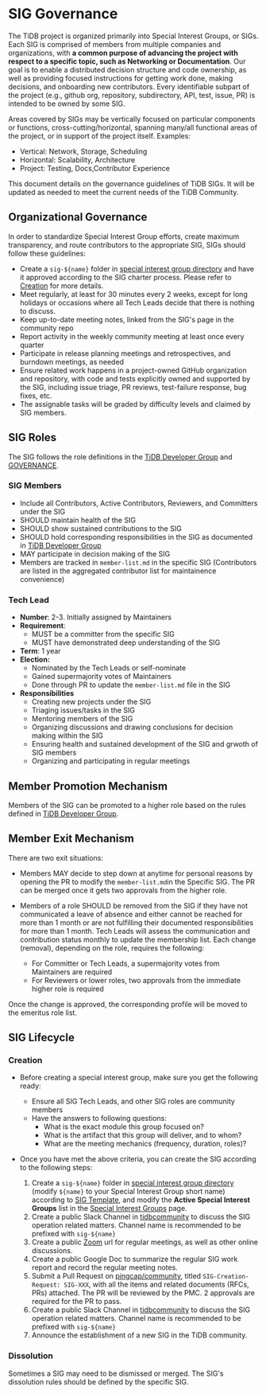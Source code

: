 # SIG Governance

The TiDB project is organized primarily into Special Interest Groups, or SIGs. Each SIG is comprised of members from multiple companies and organizations, with **a common purpose of advancing the project with respect to a specific topic, such as Networking or Documentation**. Our goal is to enable a distributed decision structure and code ownership, as well as providing focused instructions for getting work done, making decisions, and onboarding new contributors. Every identifiable subpart of the project (e.g., github org, repository, subdirectory, API, test, issue, PR) is intended to be owned by some SIG.

Areas covered by SIGs may be vertically focused on particular components or functions, cross-cutting/horizontal, spanning many/all functional areas of the project, or in support of the project itself. Examples:

- Vertical: Network, Storage, Scheduling
- Horizontal: Scalability, Architecture
- Project: Testing, Docs,Contributor Experience

This document details on the governance guidelines of TiDB SIGs. It will be updated as needed to meet the current needs of the TiDB Community.

## Organizational Governance

In order to standardize Special Interest Group efforts, create maximum transparency, and route contributors to the appropriate SIG, SIGs should follow these guidelines:

- Create a `sig-${name}` folder in [special interest group directory](../special-interest-groups) and have it approved according to the SIG charter process. Please refer to [Creation](#Creation) for more details.
- Meet regularly, at least for 30 minutes every 2 weeks, except for long holidays or occasions where all Tech Leads decide that there is nothing to discuss.
- Keep up-to-date meeting notes, linked from the SIG's page in the community repo
- Report activity in the weekly community meeting at least once every quarter
- Participate in release planning meetings and retrospectives, and burndown meetings, as needed
- Ensure related work happens in a project-owned GitHub organization and repository, with code and tests explicitly owned and supported by the SIG, including issue triage, PR reviews, test-failure response, bug fixes, etc.
- The assignable tasks will be graded by difficulty levels and claimed by SIG members.

## SIG Roles

The SIG follows the role definitions in the [TiDB Developer Group](/architecture/README.md#tidb-developer-group) and [GOVERNANCE](/GOVERNANCE.md).

### SIG Members

- Include all Contributors, Active Contributors, Reviewers, and Committers under the SIG
- SHOULD maintain health of the SIG
- SHOULD show sustained contributions to the SIG
- SHOULD hold corresponding responsibilities in the SIG as documented in [TiDB Developer Group](/architecture/README.md#tidb-developer-group)
- MAY participate in decision making of the SIG
- Members are tracked in `member-list.md` in the specific SIG (Contributors are listed in the aggregated contributor list for maintainence convenience)

### Tech Lead

  - **Number**: 2-3. Initially assigned by Maintainers
  - **Requirement**:
    - MUST be a committer from the specific SIG
    - MUST have demonstrated deep understanding of the SIG
  - **Term**: 1 year
  - **Election:**
      - Nominated by the Tech Leads or self-nominate
      - Gained supermajority votes of Maintainers
      - Done through PR to update the `member-list.md` file in the SIG
- **Responsibilities**
    - Creating new projects under the SIG
    - Triaging issues/tasks in the SIG
    - Mentoring members of the SIG
    - Organizing discussions and drawing conclusions for decision making within the SIG
    - Ensuring health and sustained development of the SIG and grwoth of SIG members
    - Organizing and participating in regular meetings

## Member Promotion Mechanism

Members of the SIG can be promoted to a higher role based on the rules defined in [TiDB Developer Group](/architecture/README.md#tidb-developer-group). 

## Member Exit Mechanism

There are two exit situations:

- Members MAY decide to step down at anytime for personal reasons by opening the PR to modify the `member-list.md`in the Specific SIG. The PR can be merged once it gets two approvals from the higher role.

- Members of a role SHOULD be removed from the SIG if they have not communicated a leave of absence and either cannot be reached for more than 1 month or are not fulfilling their documented responsibilities for more than 1 month. Tech Leads will assess the communication and contribution status monthly to update the membership list. Each change (removal), depending on the role, requires the following:

    - For Committer or Tech Leads, a supermajority votes from Maintainers are required
    - For Reviewers or lower roles, two approvals from the immediate higher role is required

Once the change is approved, the corresponding profile will be moved to the emeritus role list.

## SIG Lifecycle

### Creation

* Before creating a special interest group, make sure you get the following ready:
  * Ensure all SIG Tech Leads, and other SIG roles are community members
  * Have the answers to following questions:
    * What is the exact module this group focused on?
    * What is the artifact that this group will deliver, and to whom?
    * What are the meeting mechanics (frequency, duration, roles)?

* Once you have met the above criteria, you can create the SIG according to the  following steps:

	1. Create a `sig-${name}` folder in [special interest group directory](../special-interest-groups) (modify `${name}` to your Special Interest Group short name) according to [SIG Template](../special-interest-groups/sig-template), and modify the **Active Special Interest Groups** list in the [Special Interest Groups](../special-interest-groups/README.md) page. 
	2. Create a public Slack Channel in [tidbcommunity](https://pingcap.com/tidbslack/) to discuss the SIG operation related matters. Channel name is recommended to be prefixed with `sig-${name}`
	3. Create a public [Zoom](https://zoom.com/) url for regular meetings, as well as other online discussions.
	4. Create a public Google Doc to summarize the regular SIG work report and record the regular meeting notes.
	5. Submit a Pull Request on [pingcap/community](https://github.com/pingcap/community), titled `SIG-Creation-Request: SIG-XXX`, with all the items and related documents (RFCs, PRs) attached. The PR will be reviewed by the PMC. 2 approvals are required for the PR to pass.
	6. Create a public Slack Channel in [tidbcommunity](https://pingcap.com/tidbslack/) to discuss the SIG operation related matters. Channel name is recommended to be prefixed with `sig-${name}`
	7. Announce the establishment of a new SIG in the TiDB community.

### Dissolution

Sometimes a SIG may need to be dismissed or merged. The SIG's dissolution rules should be defined by the specific SIG.
